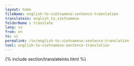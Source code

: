 ```yaml
---
layout: home
fileName: english-to-vietnamese-sentence-translation
translatein: english_to_vietnamese
folderName : translate
lang: sv
from: en
to: vi
permalink: /sv/english-to-vietnamese-sentence-translation
tool: english-to-vietnamese-sentence-translation
---
```

{% include section/translateinto.html %}